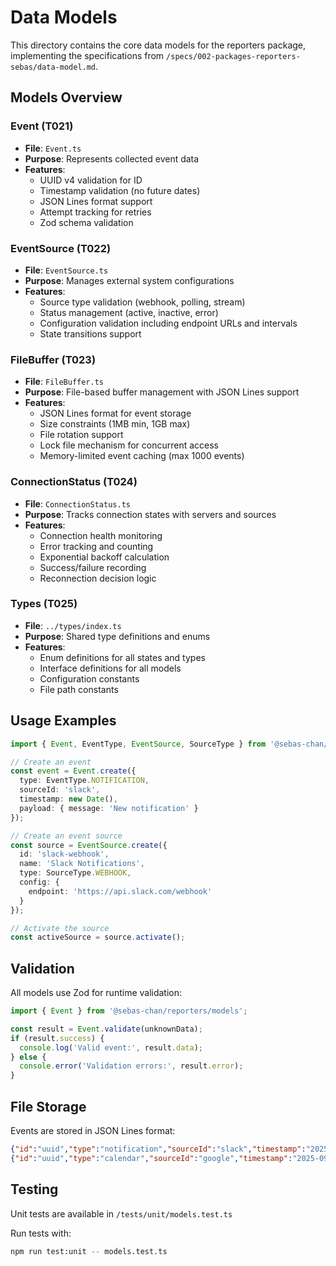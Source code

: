 # Data Models

This directory contains the core data models for the reporters package, implementing the specifications from `/specs/002-packages-reporters-sebas/data-model.md`.

## Models Overview

### Event (T021)
- **File**: `Event.ts`
- **Purpose**: Represents collected event data
- **Features**:
  - UUID v4 validation for ID
  - Timestamp validation (no future dates)
  - JSON Lines format support
  - Attempt tracking for retries
  - Zod schema validation

### EventSource (T022)
- **File**: `EventSource.ts`
- **Purpose**: Manages external system configurations
- **Features**:
  - Source type validation (webhook, polling, stream)
  - Status management (active, inactive, error)
  - Configuration validation including endpoint URLs and intervals
  - State transitions support

### FileBuffer (T023)
- **File**: `FileBuffer.ts`
- **Purpose**: File-based buffer management with JSON Lines support
- **Features**:
  - JSON Lines format for event storage
  - Size constraints (1MB min, 1GB max)
  - File rotation support
  - Lock file mechanism for concurrent access
  - Memory-limited event caching (max 1000 events)

### ConnectionStatus (T024)
- **File**: `ConnectionStatus.ts`
- **Purpose**: Tracks connection states with servers and sources
- **Features**:
  - Connection health monitoring
  - Error tracking and counting
  - Exponential backoff calculation
  - Success/failure recording
  - Reconnection decision logic

### Types (T025)
- **File**: `../types/index.ts`
- **Purpose**: Shared type definitions and enums
- **Features**:
  - Enum definitions for all states and types
  - Interface definitions for all models
  - Configuration constants
  - File path constants

## Usage Examples

```typescript
import { Event, EventType, EventSource, SourceType } from '@sebas-chan/reporters/models';

// Create an event
const event = Event.create({
  type: EventType.NOTIFICATION,
  sourceId: 'slack',
  timestamp: new Date(),
  payload: { message: 'New notification' }
});

// Create an event source
const source = EventSource.create({
  id: 'slack-webhook',
  name: 'Slack Notifications',
  type: SourceType.WEBHOOK,
  config: {
    endpoint: 'https://api.slack.com/webhook'
  }
});

// Activate the source
const activeSource = source.activate();
```

## Validation

All models use Zod for runtime validation:

```typescript
import { Event } from '@sebas-chan/reporters/models';

const result = Event.validate(unknownData);
if (result.success) {
  console.log('Valid event:', result.data);
} else {
  console.error('Validation errors:', result.error);
}
```

## File Storage

Events are stored in JSON Lines format:

```json
{"id":"uuid","type":"notification","sourceId":"slack","timestamp":"2025-09-17T10:00:00Z","payload":{...}}
{"id":"uuid","type":"calendar","sourceId":"google","timestamp":"2025-09-17T10:01:00Z","payload":{...}}
```

## Testing

Unit tests are available in `/tests/unit/models.test.ts`

Run tests with:
```bash
npm run test:unit -- models.test.ts
```
